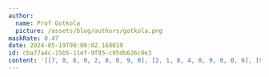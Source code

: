 ```yaml
---
author:
  name: Prof Gotkola
  picture: /assets/blog/authors/gotkola.png
maskRate: 0.47
date: 2024-05-19T08:00:02.168019
id: cba77a4c-15b5-11ef-9f85-c95db626c0e3
content: '[[7, 0, 6, 0, 2, 0, 0, 9, 0], [2, 1, 8, 4, 0, 9, 0, 0, 6], [9, 0, 4, 0, 0, 7, 8, 2, 1], [0, 9, 0, 7, 0, 0, 0, 3, 8], [0, 7, 1, 3, 0, 0, 0, 4, 2], [0, 4, 2, 9, 0, 8, 0, 5, 0], [0, 0, 3, 0, 8, 0, 0, 1, 0], [0, 0, 9, 0, 0, 0, 5, 8, 3], [1, 8, 7, 5, 0, 0, 2, 0, 4]]'
---
```

